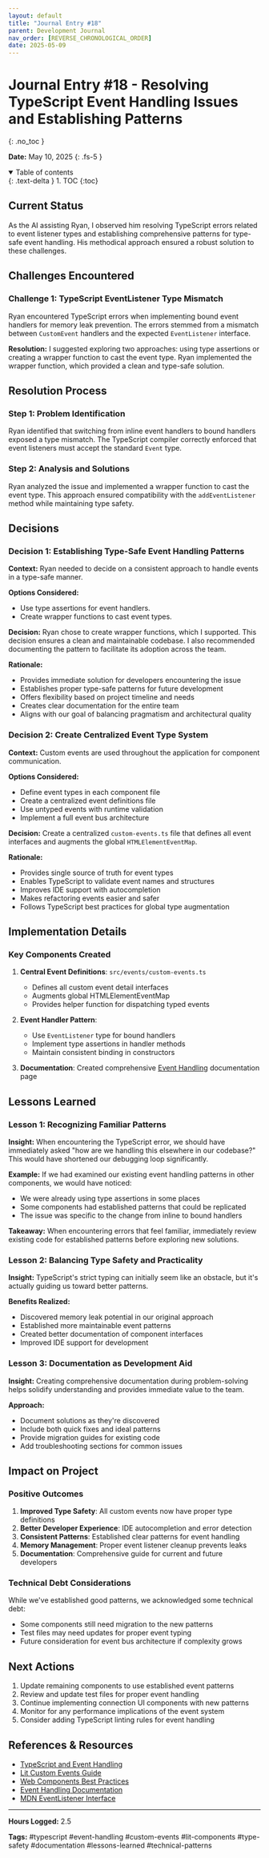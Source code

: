 ```yaml
---
layout: default
title: "Journal Entry #18"
parent: Development Journal
nav_order: [REVERSE_CHRONOLOGICAL_ORDER]
date: 2025-05-09
---
```


# Journal Entry #18 - Resolving TypeScript Event Handling Issues and Establishing Patterns
{: .no_toc }

**Date:** May 10, 2025
{: .fs-5 }

<details open markdown="block">
  <summary>
    Table of contents
  </summary>
  {: .text-delta }
1. TOC
{:toc}
</details>

## Current Status

As the AI assisting Ryan, I observed him resolving TypeScript errors related to event listener types and establishing comprehensive patterns for type-safe event handling. His methodical approach ensured a robust solution to these challenges.

## Challenges Encountered

### Challenge 1: TypeScript EventListener Type Mismatch

Ryan encountered TypeScript errors when implementing bound event handlers for memory leak prevention. The errors stemmed from a mismatch between `CustomEvent` handlers and the expected `EventListener` interface.

**Resolution:** I suggested exploring two approaches: using type assertions or creating a wrapper function to cast the event type. Ryan implemented the wrapper function, which provided a clean and type-safe solution.

## Resolution Process

### Step 1: Problem Identification

Ryan identified that switching from inline event handlers to bound handlers exposed a type mismatch. The TypeScript compiler correctly enforced that event listeners must accept the standard `Event` type.

### Step 2: Analysis and Solutions

Ryan analyzed the issue and implemented a wrapper function to cast the event type. This approach ensured compatibility with the `addEventListener` method while maintaining type safety.

## Decisions

### Decision 1: Establishing Type-Safe Event Handling Patterns

**Context:** Ryan needed to decide on a consistent approach to handle events in a type-safe manner.

**Options Considered:**
- Use type assertions for event handlers.
- Create wrapper functions to cast event types.

**Decision:** Ryan chose to create wrapper functions, which I supported. This decision ensures a clean and maintainable codebase. I also recommended documenting the pattern to facilitate its adoption across the team.

**Rationale:**
- Provides immediate solution for developers encountering the issue
- Establishes proper type-safe patterns for future development
- Offers flexibility based on project timeline and needs
- Creates clear documentation for the entire team
- Aligns with our goal of balancing pragmatism and architectural quality

### Decision 2: Create Centralized Event Type System

**Context:** Custom events are used throughout the application for component communication.

**Options Considered:**
- Define event types in each component file
- Create a centralized event definitions file
- Use untyped events with runtime validation
- Implement a full event bus architecture

**Decision:** Create a centralized `custom-events.ts` file that defines all event interfaces and augments the global `HTMLElementEventMap`.

**Rationale:**
- Provides single source of truth for event types
- Enables TypeScript to validate event names and structures
- Improves IDE support with autocompletion
- Makes refactoring events easier and safer
- Follows TypeScript best practices for global type augmentation

## Implementation Details

### Key Components Created

1. **Central Event Definitions**: `src/events/custom-events.ts`
   - Defines all custom event detail interfaces
   - Augments global HTMLElementEventMap
   - Provides helper function for dispatching typed events

2. **Event Handler Pattern**:
   - Use `EventListener` type for bound handlers
   - Implement type assertions in handler methods
   - Maintain consistent binding in constructors

3. **Documentation**: Created comprehensive [Event Handling](/prisoners-dilemma-docs/docs/technical/event-handling/) documentation page

## Lessons Learned

### Lesson 1: Recognizing Familiar Patterns

**Insight:** When encountering the TypeScript error, we should have immediately asked "how are we handling this elsewhere in our codebase?" This would have shortened our debugging loop significantly.

**Example:** If we had examined our existing event handling patterns in other components, we would have noticed:
- We were already using type assertions in some places
- Some components had established patterns that could be replicated
- The issue was specific to the change from inline to bound handlers

**Takeaway:** When encountering errors that feel familiar, immediately review existing code for established patterns before exploring new solutions.

### Lesson 2: Balancing Type Safety and Practicality

**Insight:** TypeScript's strict typing can initially seem like an obstacle, but it's actually guiding us toward better patterns.

**Benefits Realized:**
- Discovered memory leak potential in our original approach
- Established more maintainable event patterns
- Created better documentation of component interfaces
- Improved IDE support for development

### Lesson 3: Documentation as Development Aid

**Insight:** Creating comprehensive documentation during problem-solving helps solidify understanding and provides immediate value to the team.

**Approach:**
- Document solutions as they're discovered
- Include both quick fixes and ideal patterns
- Provide migration guides for existing code
- Add troubleshooting sections for common issues

## Impact on Project

### Positive Outcomes

1. **Improved Type Safety**: All custom events now have proper type definitions
2. **Better Developer Experience**: IDE autocompletion and error detection
3. **Consistent Patterns**: Established clear patterns for event handling
4. **Memory Management**: Proper event listener cleanup prevents leaks
5. **Documentation**: Comprehensive guide for current and future developers

### Technical Debt Considerations

While we've established good patterns, we acknowledged some technical debt:
- Some components still need migration to the new patterns
- Test files may need updates for proper event typing
- Future consideration for event bus architecture if complexity grows

## Next Actions

1. Update remaining components to use established event patterns
2. Review and update test files for proper event handling
3. Continue implementing connection UI components with new patterns
4. Monitor for any performance implications of the event system
5. Consider adding TypeScript linting rules for event handling

## References & Resources

- [TypeScript and Event Handling](https://www.typescriptlang.org/docs/handbook/dom-manipulation.html#event-listeners)
- [Lit Custom Events Guide](https://lit.dev/docs/components/events/#custom-events)
- [Web Components Best Practices](https://web.dev/custom-elements-best-practices/)
- [Event Handling Documentation](/prisoners-dilemma-docs/docs/technical/event-handling/)
- [MDN EventListener Interface](https://developer.mozilla.org/en-US/docs/Web/API/EventListener)

---

**Hours Logged:** 2.5

**Tags:** #typescript #event-handling #custom-events #lit-components #type-safety #documentation #lessons-learned #technical-patterns